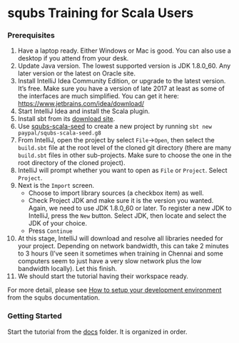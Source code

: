 # squbs Training for Scala Users

### Prerequisites

1. Have a laptop ready. Either Windows or Mac is good. You can also use a desktop if you attend from your desk.
2. Update Java version. The lowest supported version is JDK 1.8.0_60. Any later version or the latest on Oracle site.
3. Install IntelliJ Idea Community Edition, or upgrade to the latest version. It’s free. Make sure you have a version of late 2017 at least as some of the interfaces are much simplified. You can get it here: https://www.jetbrains.com/idea/download/
4. Start IntelliJ Idea and install the Scala plugin.
5. Install sbt from its [download site](https://www.scala-sbt.org/download.html).
6. Use [squbs-scala-seed](https://github.com/paypal/squbs-scala-seed.g8) to create a new project by running `sbt new paypal/squbs-scala-seed.g8`
7. From IntelliJ, open the project by select `File`->`Open`, then select the `build.sbt` file at the root level of the cloned git directory (there are many `build.sbt` files in other sub-projects. Make sure to choose the one in the root directory of the cloned project).
8. IntelliJ will prompt whether you want to open as `File` or `Project`. Select `Project`.
9. Next is the `Import` screen.
   *  Choose to import library sources (a checkbox item) as well.
   *  Check Project JDK and make sure it is the version you wanted. Again, we need to use JDK 1.8.0_60 or later. To register a new JDK to IntelliJ, press the `New` button. Select JDK, then locate and select the JDK of your choice.
   *  Press `Continue`
10. At this stage, IntelliJ will download and resolve all libraries needed for your project. Depending on network bandwidth, this can take 2 minutes to 3 hours (I’ve seen it sometimes when training in Chennai and some computers seem to just have a very slow network plus the low bandwidth locally). Let this finish.
11. We should start the tutorial having their workspace ready.

For more detail, please see [How to setup your development environment](https://engineering.paypalcorp.com/squbs/doc/Squbs/0.11.X/docs/mds/development_environment.md) from the squbs documentation.

### Getting Started

Start the tutorial from the [docs](docs) folder. It is organized in order.
